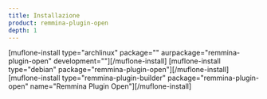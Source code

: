 ```yaml
---
title: Installazione
product: remmina-plugin-open
depth: 1
---
```


[muflone-install type="archlinux" package="" aurpackage="remmina-plugin-open" development=""][/muflone-install]
[muflone-install type="debian" package="remmina-plugin-open"][/muflone-install]
[muflone-install type="remmina-plugin-builder" package="remmina-plugin-open" name="Remmina Plugin Open"][/muflone-install]
